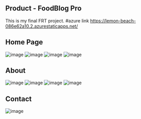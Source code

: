 ## Product - FoodBlog Pro
This is my final FRT project.
#azure link https://lemon-beach-086e62a10.2.azurestaticapps.net/


## Home Page
![image](https://user-images.githubusercontent.com/116998797/200224323-17c17657-4360-4f04-91fc-fb8d63c1c8a1.png)
![image](https://user-images.githubusercontent.com/116998797/200224590-9fb57faf-d64f-4fc0-b454-63261c0e0d87.png)
![image](https://user-images.githubusercontent.com/116998797/200224660-87f495e3-ff30-4c3f-ad2b-693effffe102.png)
![image](https://user-images.githubusercontent.com/116998797/200224706-80cf4c49-cb72-42db-93d1-ce52a6daf3b2.png)

## About
![image](https://user-images.githubusercontent.com/116998797/200224869-2e3c1bc4-fc93-4886-a848-36640c26df9e.png)
![image](https://user-images.githubusercontent.com/116998797/200224903-25ac1dca-c7f4-4ace-b8ad-0686806dd7cb.png)
![image](https://user-images.githubusercontent.com/116998797/200225157-6d8864d4-655e-46cc-8e9f-faa4f54e8735.png)
![image](https://user-images.githubusercontent.com/116998797/200225194-5561d50d-f7a4-4622-8a72-b37c269030c2.png)

## Contact
![image](https://user-images.githubusercontent.com/116998797/200225291-9d7fb849-9544-494a-b377-7c04e3d7c03c.png)
